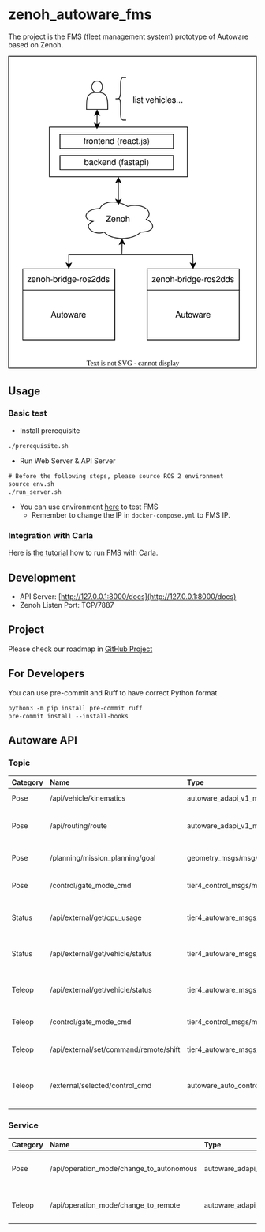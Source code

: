 # zenoh_autoware_fms

The project is the FMS (fleet management system) prototype of Autoware based on Zenoh.

![FMS Architecture](resource/Autoware_FMS_Zenoh_Architecture.svg)

## Usage

### Basic test

- Install prerequisite

```shell
./prerequisite.sh
```

- Run Web Server & API Server

```shell
# Before the following steps, please source ROS 2 environment
source env.sh
./run_server.sh
```

- You can use environment [here](https://github.com/evshary/zenoh_demo_docker_env/tree/main/autoware_multiple_fms) to test FMS
  - Remember to change the IP in `docker-compose.yml` to FMS IP.

### Integration with Carla

Here is [the tutorial](https://autoware-carla-launch.readthedocs.io/en/latest/scenarios/fms.html) how to run FMS with Carla.

## Development

- API Server: [http://127.0.0.1:8000/docs](http://127.0.0.1:8000/docs)
- Zenoh Listen Port: TCP/7887

## Project

Please check our roadmap in [GitHub Project](https://github.com/users/evshary/projects/2)

## For Developers

You can use pre-commit and Ruff to have correct Python format

```shell
python3 -m pip install pre-commit ruff
pre-commit install --install-hooks
```

## Autoware API

### Topic

| Category | Name                                   | Type                                                                 | Description                                      |
| :------- | :------------------------------------- | :------------------------------------------------------------------- | :----------------------------------------------- |
| Pose     | /api/vehicle/kinematics                | autoware_adapi_v1_msgs/msg/VehicleKinematics                         | Get vehicle kinematics                           |
| Pose     | /api/routing/route                     | autoware_adapi_v1_msgs/msg/Route                                     | Get the route and the goal position              |
| Pose     | /planning/mission_planning/goal        | geometry_msgs/msg/PoseStamped                                        | Set the goal position and orientation            |
| Pose     | /control/gate_mode_cmd                 | tier4_control_msgs/msg/GateMode                                      | Set the gate mode to AUTO                        |
| Status   | /api/external/get/cpu_usage            | tier4_autoware_msgs/tier4_external_api_msgs/msg/CpuUsage             | Get the current CPU usage statistics             |
| Status   | /api/external/get/vehicle/status       | tier4_autoware_msgs/tier4_external_api_msgs/msg/VehicleStatusStamped | Get gear shift and turn signal of vehicle        |
| Teleop   | /api/external/get/vehicle/status       | tier4_autoware_msgs/tier4_external_api_msgs/msg/VehicleStatusStamped | Get gear shift and turn signal of vehicle        |
| Teleop   | /control/gate_mode_cmd                 | tier4_control_msgs/msg/GateMode                                      | Set the gate mode to External                    |
| Teleop   | /api/external/set/command/remote/shift | tier4_autoware_msgs/tier4_external_api_msgs/msg/GearShiftStamped     | Set gear shift from FMS                          |
| Teleop   | /external/selected/control_cmd         | autoware_auto_control_msgs/AckermannControlCommand                   | Set longitudinal speed and acceleration From FMS |

### Service

| Category | Name                                     | Type                                         | Description                             |
| :------- | :--------------------------------------- | :------------------------------------------- | :-------------------------------------- |
| Pose     | /api/operation_mode/change_to_autonomous | autoware_adapi_v1_msgs/srv/ChangeOperionMode | Change the operation mode to autonomous |
| Teleop   | /api/operation_mode/change_to_remote     | autoware_adapi_v1_msgs/srv/ChangeOperionMode | Change the operation mode to remote     |
